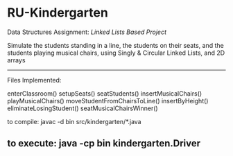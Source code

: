# RU-Kindergarten
Data Structures Assignment: _Linked Lists Based Project_

Simulate the students standing in a line, the students on their seats, and the students playing musical chairs, using Singly & Circular Linked Lists, and 2D arrays

-----------------------------------------
Files Implemented:

enterClassroom()
setupSeats()
seatStudents()
insertMusicalChairs()
playMusicalChairs()
moveStudentFromChairsToLine()
insertByHeight()
eliminateLosingStudent()
seatMusicalChairsWinner()

to compile: javac -d bin src/kindergarten/*.java

to execute: java -cp bin kindergarten.Driver
-----------------------------------------
